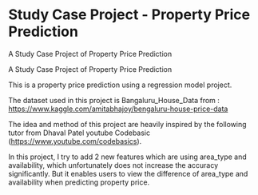 # Study Case Project - Property Price Prediction
A Study Case Project of Property Price Prediction

A Study Case Project of Property Price Prediction

This is a property price prediction using a regression model project.

The dataset used in this project is Bangaluru_House_Data from : https://www.kaggle.com/amitabhajoy/bengaluru-house-price-data

The idea and method of this project are heavily inspired by the following tutor from Dhaval Patel youtube Codebasic (https://www.youtube.com/codebasics).

In this project, I try to add 2 new features which are using area_type and availability, which unfortunately does not increase the accuracy significantly. But it enables users to view the difference of area_type and availability when predicting property price.
